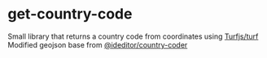 # get-country-code

Small library that returns a country code from coordinates using [Turfjs/turf](https://github.com/Turfjs/turf)  
Modified geojson base from [@ideditor/country-coder](https://github.com/ideditor/country-coder)
